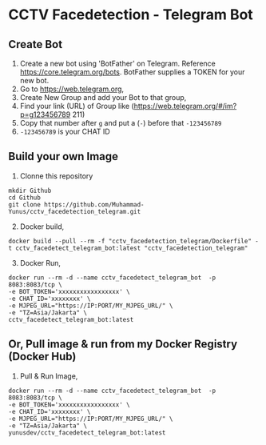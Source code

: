 # CCTV Facedetection - Telegram Bot

## Create Bot 
1. Create a new bot using 'BotFather' on Telegram. Reference https://core.telegram.org/bots. BotFather supplies a TOKEN for your new bot. 
2. Go to https://web.telegram.org,
3. Create New Group and add your Bot to that group,
4. Find your link (URL) of Group like (https://web.telegram.org/#/im?p=g123456789 211)
5. Copy that number after `g` and put a (`-`) before that `-123456789`
6. `-123456789` is your CHAT ID

## Build your own Image
1. Clonne this repository
```
mkdir Github
cd Github
git clone https://github.com/Muhammad-Yunus/cctv_facedetection_telegram.git

```
2. Docker build,
```
docker build --pull --rm -f "cctv_facedetection_telegram/Dockerfile" -t cctv_facedetect_telegram_bot:latest "cctv_facedetection_telegram"
```
3. Docker Run,
```
docker run --rm -d --name cctv_facedetect_telegram_bot  -p 8083:8083/tcp \
-e BOT_TOKEN='xxxxxxxxxxxxxxxxx' \
-e CHAT_ID='xxxxxxxx' \
-e MJPEG_URL="https://IP:PORT/MY_MJPEG_URL/" \
-e "TZ=Asia/Jakarta" \
cctv_facedetect_telegram_bot:latest
``` 

## Or, Pull image & run from my Docker Registry (Docker Hub)
1. Pull & Run Image,
```
docker run --rm -d --name cctv_facedetect_telegram_bot  -p 8083:8083/tcp \
-e BOT_TOKEN='xxxxxxxxxxxxxxxxx' \
-e CHAT_ID='xxxxxxxx' \
-e MJPEG_URL="https://IP:PORT/MY_MJPEG_URL/" \
-e "TZ=Asia/Jakarta" \
yunusdev/cctv_facedetect_telegram_bot:latest
```
